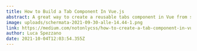 ```yaml
---
title: How to Build a Tab Component In Vue.js
abstract: A great way to create a reusable tabs component in Vue from scratch
image: uploads/schermata-2021-09-30-alle-14.44-1.png
link: https://medium.com/notonlycss/how-to-create-a-tab-component-in-vue-js-2812c75807f9?sk=5853d150783354cbae49f79a1880a68d
author: Luca Spezzano
date: 2021-10-04T12:03:54.355Z
---
```

